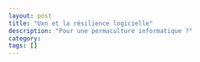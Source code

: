 ```yaml
---
layout: post
title: "Uxn et la résilience logicielle"
description: "Pour une permaculture informatique ?"
category: 
tags: []
---
```


